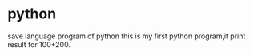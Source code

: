 # python
save language program of python
this is my first python program,it print result for 100+200.
